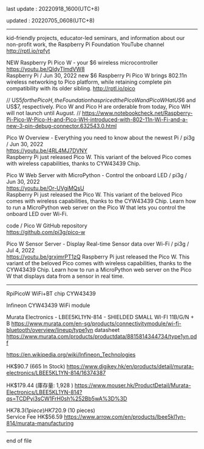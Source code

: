 last update : 20220918_1600(UTC+8) 
 
  updated : 20220705_0608(UTC+8)  

---------------------------------------------  
   
kid-friendly projects, educator-led seminars, and information about our non-profit work, the Raspberry Pi Foundation YouTube channel http://rptl.io/rpfyt

NEW Raspberry Pi Pico W - your $6 wireless microcontroller
  https://youtu.be/QIdyTlmdVW8  
Raspberry Pi / Jun 30, 2022
new $6 Raspberry Pi Pico W brings 802.11n wireless networking to Pico platform, while retaining complete pin compatibility with its older sibling. http://rptl.io/pico  
  
// US$5 for the Pico H, the Foundation has priced the Pico W and Pico WH at US$6 and US$7, respectively. Pico W and Pico H are orderable from today, Pico WH will not launch until August. //
  https://www.notebookcheck.net/Raspberry-Pi-Pico-W-Pico-H-and-Pico-WH-introduced-with-802-11n-Wi-Fi-and-a-new-3-pin-debug-connector.632543.0.html  
    
  
Pico W Overview - Everything you need to know about the newest Pi / pi3g / Jun 30, 2022  
  https://youtu.be/4RL4MJ7DVNY  
Raspberry Pi just released Pico W. This variant of the beloved Pico comes with wireless capabilities, thanks to CYW43439 Chip.  
  
Pico W Web Server with MicroPython - Control the onboard LED / pi3g / Jun 30, 2022  
  https://youtu.be/Or-UVgiMQsU  
Raspberry Pi just released the Pico W. This variant of the beloved Pico comes with wireless capabilities, thanks to the CYW43439 Chip. Learn how to run a MicroPython web server on the Pico W that lets you control the onboard LED over Wi-Fi.  
  
code / Pico W GitHub repository  
  https://github.com/pi3g/pico-w  
  
Pico W Sensor Server - Display Real-time Sensor data over Wi-Fi / pi3g / Jul 4, 2022  
  https://youtu.be/grxjmrPT1zQ
Raspberry Pi just released the Pico W. This variant of the beloved Pico comes with wireless capabilities, thanks to the CYW43439 Chip. Learn how to run a MicroPython web server on the Pico W that displays data from a sensor in real time.  
  




---------------------------------------------  

RpiPicoW  WiFi+BT chip CYW43439 

Infineon CYW43439 WiFi module 

Murata Electronics - LBEE5KL1YN-814 - SHIELDED SMALL WI-FI 11B/G/N + B 
https://www.murata.com/en-sg/products/connectivitymodule/wi-fi-bluetooth/overview/lineup/type1yn 
datasheet 
https://www.murata.com/products/productdata/8815814344734/type1yn.pdf 

https://en.wikipedia.org/wiki/Infineon_Technologies 

HK$90.7 (665 In Stock) 
https://www.digikey.hk/en/products/detail/murata-electronics/LBEE5KL1YN-814/16374387 
 
HK$179.44 (庫存量: 1,928 ) 
https://www.mouser.hk/ProductDetail/Murata-Electronics/LBEE5KL1YN-814?qs=TCDPyi3sCW1FrH0sh%252Bb5wA%3D%3D 
 
HK$78.3 (1 piece)  
HK$720.9 (10 pieces)  
Service Fee   HK$56.59 
https://www.arrow.com/en/products/lbee5kl1yn-814/murata-manufacturing 


---------------------------------------------  
end of file
